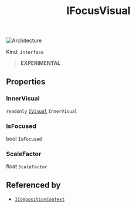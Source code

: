 ﻿---
id: IFocusVisual
title: IFocusVisual
---

![Architecture](https://img.shields.io/badge/architecture-new_only-blue)

Kind: `interface`

> **EXPERIMENTAL**

## Properties
### InnerVisual
`readonly`  [`IVisual`](IVisual) `InnerVisual`

### IsFocused
 bool `IsFocused`

### ScaleFactor
 float `ScaleFactor`

## Referenced by
- [`ICompositionContext`](ICompositionContext)


